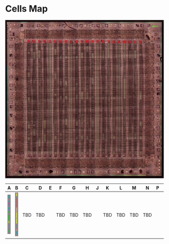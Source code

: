 # Cells Map

![VRC6_Rows.jpg](imgstore/VRC6_Rows.jpg)

|A|B|C|D|E|F|G|H|J|K|L|M|N|P|R|T|U|V|W|X|Y|Z|
|---|---|---|---|---|---|---|---|---|---|---|---|---|---|---|---|---|---|---|---|---|---|
|![RowA_Cells.jpg](imgstore/RowA_Cells.jpg)|![RowB_Cells.jpg](imgstore/RowB_Cells.jpg)|TBD|TBD| |TBD|TBD|TBD| |TBD|TBD|TBD|TBD| |TBD|TBD|TBD| |TBD|TBD|TBD|TBD|
